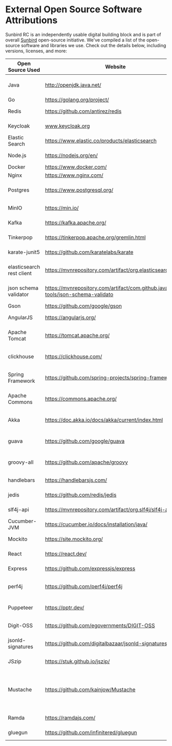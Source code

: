 # External Open Source Software Attributions

Sunbird RC is an independently usable digital building block and is part of overall [Sunbird](https://sunbird.org/) open-source initiative. We've compiled a list of the open-source software and libraries we use. Check out the details below, including versions, licenses, and more:&#x20;

<table><thead><tr><th width="185">Open Source Used</th><th width="241">Website</th><th>License</th><th>Link to license</th></tr></thead><tbody><tr><td>Java</td><td><a href="http://openjdk.java.net/">http://openjdk.java.net/</a></td><td>GNU GPL + Linking Exception</td><td><a href="http://openjdk.java.net/legal/gplv2+ce.html">http://openjdk.java.net/legal/gplv2+ce.html</a></td></tr><tr><td>Go</td><td><a href="https://golang.org/project/">https://golang.org/project/</a></td><td>BSD Style</td><td><a href="https://golang.org/LICENSE">https://golang.org/LICENSE</a></td></tr><tr><td>Redis</td><td><a href="https://github.com/antirez/redis">https://github.com/antirez/redis</a></td><td>BSD license</td><td><a href="https://github.com/antirez/redis/blob/unstable/COPYING">	https://github.com/antirez/redis/blob/unstable/COPYING</a></td></tr><tr><td>Keycloak</td><td><a href="https://www.keycloak.org/">www.keycloak.org</a></td><td>Apache 2.0 license</td><td><a href="https://github.com/keycloak/keycloak/blob/main/LICENSE.txt">https://github.com/keycloak/keycloak/blob/main/LICENSE.txt</a></td></tr><tr><td>Elastic Search</td><td><a href="https://www.elastic.co/products/elasticsearch">	https://www.elastic.co/products/elasticsearch</a></td><td>Apache 2.0</td><td><a href="https://github.com/elastic/elasticsearch/blob/master/LICENSE.txt">https://github.com/elastic/elasticsearch/blob/master/LICENSE.txt</a></td></tr><tr><td>Node.js</td><td><a href="https://nodejs.org/en/">https://nodejs.org/en/</a></td><td>MIT License</td><td><a href="https://raw.githubusercontent.com/nodejs/node/master/LICENSE">https://raw.githubusercontent.com/nodejs/node/master/LICENSE</a></td></tr><tr><td>Docker</td><td><a href="https://www.docker.com/">https://www.docker.com/</a></td><td>Apache 2.0</td><td><a href="https://github.com/docker/docker/blob/master/LICENSE">https://github.com/docker/docker/blob/master/LICENSE</a></td></tr><tr><td>Nginx</td><td><a href="https://www.nginx.com/">	https://www.nginx.com/</a></td><td>BSD-like</td><td><a href="http://nginx.org/LICENSE">http://nginx.org/LICENSE</a></td></tr><tr><td>Postgres</td><td><a href="https://www.postgresql.org/">https://www.postgresql.org/</a></td><td>The PostgreSQL Licence</td><td><a href="https://www.postgresql.org/about/licence/">https://www.postgresql.org/about/licence/</a></td></tr><tr><td>MinIO</td><td><a href="https://min.io/">https://min.io/</a></td><td>GNU AGPL v3</td><td><a href="https://subnet.min.io/terms-and-conditions/standard">https://subnet.min.io/terms-and-conditions/standard</a></td></tr><tr><td>Kafka</td><td><a href="https://kafka.apache.org/">https://kafka.apache.org/</a></td><td><a href="https://www.apache.org/licenses/LICENSE-2.0">Apache License 2.0</a></td><td><a href="https://www.apache.org/licenses/">https://www.apache.org/licenses/</a></td></tr><tr><td>Tinkerpop</td><td><a href="https://tinkerpop.apache.org/gremlin.html">https://tinkerpop.apache.org/gremlin.html</a></td><td><a href="https://www.apache.org/licenses/LICENSE-2.0">Apache License 2.0</a></td><td><a href="https://www.apache.org/licenses/">https://www.apache.org/licenses/</a></td></tr><tr><td>karate-junit5</td><td><a href="https://github.com/karatelabs/karate">https://github.com/karatelabs/karate</a></td><td>MIT License</td><td><a href="https://github.com/karatelabs/karate?tab=MIT-1-ov-file#readme">https://github.com/karatelabs/karate?tab=MIT-1-ov-file#readme</a></td></tr><tr><td>elasticsearch rest client</td><td><a href="https://mvnrepository.com/artifact/org.elasticsearch.client">https://mvnrepository.com/artifact/org.elasticsearch.client</a></td><td>Apache License, Version 2.0</td><td><a href="https://www.elastic.co/guide/en/elasticsearch/client/java-rest/current/_license.html">https://www.elastic.co/guide/en/elasticsearch/client/java-rest/current/_license.html</a></td></tr><tr><td>json schema validator</td><td><a href="https://mvnrepository.com/artifact/com.github.java-json-tools/json-schema-validato">https://mvnrepository.com/artifact/com.github.java-json-tools/json-schema-validato</a></td><td>Apache License, Version 2.0</td><td><a href="https://github.com/java-json-tools/json-schema-validator/blob/master/LICENSE">https://github.com/java-json-tools/json-schema-validator/blob/master/LICENSE</a></td></tr><tr><td>Gson</td><td><a href="https://github.com/google/gson">https://github.com/google/gson</a></td><td>Apache 2.0</td><td><a href="https://github.com/google/gson/blob/main/LICENSE">https://github.com/google/gson/blob/main/LICENSE</a></td></tr><tr><td>AngularJS</td><td><a href="https://angularjs.org/">https://angularjs.org/</a></td><td>MIT License</td><td><a href="https://material.angularjs.org/latest/license">https://material.angularjs.org/latest/license</a></td></tr><tr><td>Apache Tomcat</td><td><a href="https://tomcat.apache.org/">https://tomcat.apache.org/</a></td><td>Apache License v2.0</td><td><a href="https://tomcat.apache.org/legal.html">https://tomcat.apache.org/legal.html</a></td></tr><tr><td>clickhouse </td><td><a href="https://clickhouse.com/">https://clickhouse.com/</a></td><td>Apache License v2.0</td><td><a href="https://github.com/ClickHouse/ClickHouse/blob/master/LICENSE">https://github.com/ClickHouse/ClickHouse/blob/master/LICENSE</a></td></tr><tr><td>Spring Framework</td><td><a href="https://github.com/spring-projects/spring-framework">https://github.com/spring-projects/spring-framework</a></td><td>Apache License v2.0</td><td><a href="https://github.com/spring-projects/spring-framework/blob/main/LICENSE.txt">https://github.com/spring-projects/spring-framework/blob/main/LICENSE.txt</a></td></tr><tr><td>Apache Commons</td><td><a href="https://commons.apache.org/">https://commons.apache.org/</a></td><td>Apache License v2.0</td><td><a href="https://commons.apache.org/proper/commons-bsf/license.html">https://commons.apache.org/proper/commons-bsf/license.html</a></td></tr><tr><td>Akka</td><td><a href="https://doc.akka.io/docs/akka/current/index.html">https://doc.akka.io/docs/akka/current/index.html</a></td><td>Apache License v2.0</td><td><a href="https://doc.akka.io/docs/akka/current/project/licenses.html">https://doc.akka.io/docs/akka/current/project/licenses.html</a></td></tr><tr><td>guava</td><td><a href="https://github.com/google/guava">https://github.com/google/guava</a></td><td>Apache License v2.0</td><td><a href="https://github.com/google/guava/blob/master/LICENSE">https://github.com/google/guava/blob/master/LICENSE</a></td></tr><tr><td>groovy-all</td><td><a href="https://github.com/apache/groovy">https://github.com/apache/groovy</a></td><td>Apache License v2.0</td><td><a href="https://github.com/apache/groovy/blob/master/LICENSE">https://github.com/apache/groovy/blob/master/LICENSE</a></td></tr><tr><td>handlebars</td><td><a href="https://handlebarsjs.com/">https://handlebarsjs.com/</a></td><td>MIT License</td><td><a href="https://github.com/handlebars-lang/handlebars.js/blob/master/LICENSE">https://github.com/handlebars-lang/handlebars.js/blob/master/LICENSE</a></td></tr><tr><td>jedis</td><td><a href="https://github.com/redis/jedis">https://github.com/redis/jedis</a></td><td>MIT License</td><td><a href="https://github.com/redis/jedis/blob/master/LICENSE">https://github.com/redis/jedis/blob/master/LICENSE</a></td></tr><tr><td>slf4j-api</td><td><a href="https://mvnrepository.com/artifact/org.slf4j/slf4j-api">https://mvnrepository.com/artifact/org.slf4j/slf4j-api</a></td><td>MIT License</td><td><a href="https://www.slf4j.org/license.html">https://www.slf4j.org/license.html</a></td></tr><tr><td>Cucumber-JVM </td><td><a href="https://cucumber.io/docs/installation/java/">https://cucumber.io/docs/installation/java/</a></td><td>MIT License</td><td><a href="https://github.com/cucumber/cucumber-jvm/blob/main/LICENCE">https://github.com/cucumber/cucumber-jvm/blob/main/LICENCE</a></td></tr><tr><td>Mockito</td><td><a href="https://site.mockito.org/">https://site.mockito.org/</a></td><td>MIT License</td><td><a href="https://github.com/mockito/mockito/blob/main/LICENSE">https://github.com/mockito/mockito/blob/main/LICENSE</a></td></tr><tr><td>React</td><td><a href="https://react.dev/">https://react.dev/</a></td><td>MIT License</td><td><a href="https://github.com/facebook/react/blob/main/LICENSE">https://github.com/facebook/react/blob/main/LICENSE</a></td></tr><tr><td>Express</td><td><a href="https://github.com/expressjs/express">https://github.com/expressjs/express</a></td><td>MIT License</td><td><a href="https://github.com/expressjs/express/blob/master/LICENSE">https://github.com/expressjs/express/blob/master/LICENSE</a></td></tr><tr><td>perf4j</td><td><a href="https://github.com/perf4j/perf4j">https://github.com/perf4j/perf4j</a></td><td>Apache License v2.0</td><td><a href="https://github.com/perf4j/perf4j/blob/master/LICENSE.txt">https://github.com/perf4j/perf4j/blob/master/LICENSE.txt</a></td></tr><tr><td>Puppeteer</td><td><a href="https://pptr.dev/">https://pptr.dev/</a></td><td>Apache License v2.0</td><td><a href="https://github.com/puppeteer/puppeteer/blob/main/LICENSE">https://github.com/puppeteer/puppeteer/blob/main/LICENSE</a></td></tr><tr><td>Digit-OSS</td><td><a href="https://github.com/egovernments/DIGIT-OSS">https://github.com/egovernments/DIGIT-OSS</a></td><td>MIT License</td><td><a href="https://github.com/egovernments/DIGIT-OSS/blob/master/LICENSE">https://github.com/egovernments/DIGIT-OSS/blob/master/LICENSE</a></td></tr><tr><td>jsonld-signatures</td><td><a href="https://github.com/digitalbazaar/jsonld-signatures">https://github.com/digitalbazaar/jsonld-signatures</a></td><td>BSD 3-Clause License</td><td><a href="https://github.com/digitalbazaar/jsonld-signatures/blob/main/LICENSE">https://github.com/digitalbazaar/jsonld-signatures/blob/main/LICENSE</a></td></tr><tr><td>JSzip</td><td><a href="https://stuk.github.io/jszip/">https://stuk.github.io/jszip/</a></td><td>MIT License</td><td><a href="https://github.com/Stuk/jszip/blob/main/LICENSE.markdown">https://github.com/Stuk/jszip/blob/main/LICENSE.markdown</a></td></tr><tr><td>Mustache</td><td><a href="https://github.com/kainjow/Mustache">https://github.com/kainjow/Mustache</a></td><td><h4>Boost Software License 1.0</h4></td><td><a href="https://github.com/kainjow/Mustache/blob/master/LICENSE">https://github.com/kainjow/Mustache/blob/master/LICENSE</a></td></tr><tr><td>Ramda</td><td><a href="https://ramdajs.com/">https://ramdajs.com/</a></td><td>MIT License</td><td><a href="https://github.com/ramda/ramda/blob/master/LICENSE.txt">https://github.com/ramda/ramda/blob/master/LICENSE.txt</a></td></tr><tr><td>gluegun</td><td><a href="https://github.com/infinitered/gluegun">https://github.com/infinitered/gluegun</a></td><td>MIT License</td><td><a href="https://github.com/infinitered/gluegun/blob/master/LICENSE">https://github.com/infinitered/gluegun/blob/master/LICENSE</a></td></tr></tbody></table>

